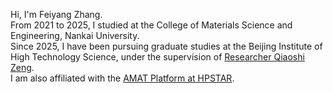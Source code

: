 Hi, I'm Feiyang Zhang.  
From 2021 to 2025, I studied at the College of Materials Science and Engineering, Nankai University.  
Since 2025, I have been pursuing graduate studies at the Beijing Institute of High Technology Science, under the supervision of [Researcher Qiaoshi Zeng](http://hpstar.ac.cn/contents/761/53.html).  
I am also affiliated with the [AMAT Platform at HPSTAR](http://hpstar.ac.cn/channels/998.html).
